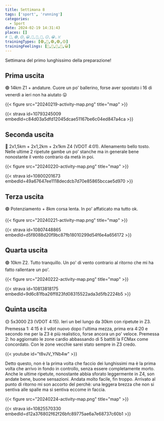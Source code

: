 ```yaml
---
title: Settimana 8
tags: ['sport', 'running']
categories:
  - Sport
date: 2024-02-19 14:31:43
places: []
# 🔴,🟢,🟡,😀,🙁,🫤,🙂,😐,😭,☠️
trainingTypes: [🟢,🔴,🟢,🟢,🟡]
trainingFeelings: [🙂,🙂,🙂,🙂,😀]
---
```

Settimana del primo lunghissimo della preparazione!
<!--more--> 


## Prima uscita

🟢 14km Z1 + andature.
Cuore un po' ballerino, forse aver spostato i 16 di venerdì a ieri non ha aiutato 😛

{{< figure src="20240219-activity-map.png" title="map" >}}

{{< strava id=10793245009 embedId=c84d03a5dfd12045dcae51167be6c04ed847a4ca >}}

## Seconda uscita

🔴 2x1,5km + 2x1,2km + 2x1km Z4 (VDOT 4:01). Allenamento bello tosto. Nelle ultime 2 ripetute gambe un po' stanche ma in generale bene nonostante il vento contrario da metà in poi.

{{< figure src="20240220-activity-map.png" title="map" >}}

{{< strava id=10800201673 embedId=49a67647ee1118decdcb7d70e85865bccae5d970 >}}

## Terza uscita

🟢 Potenziamento + 8km corsa lenta. In po' affaticato ma tutto ok.

{{< figure src="20240221-activity-map.png" title="map" >}}

{{< strava id=10807448865 embedId=d5f8088d20f9bc87fb18010299d54f6e4a656172 >}}

## Quarta uscita

🟢 10km Z2.
Tutto tranquillo. Un po' di vento contrario al ritorno che mi ha fatto rallentare un po'.

{{< figure src="20240222-activity-map.png" title="map" >}}

{{< strava id=10813818175 embedId=9d6c81fba26ff823fd08315522ada3d5fb2224b5 >}}

## Quinta uscita

🟡 5x3000 Z3 (VDOT 4:15).
Ieri un bel lungo da 30km con ripetute in Z3.
Premessa 1: 4:15 è il vdot nuovo dopo l'ultima mezza, prima era 4:20 e secondo me per la Z3 è più realistico, forse ancora un po' veloce.
Premessa 2: ho aggiornato le zone cardio abbassando di 5 battiti la FCMax come concordato. Con le zone vecchie sarei stato sempre in Z3 credo.

{{< youtube id="t8vJV_YNb4w" >}}

Detto questo, non è la prima volta che faccio dei lunghissimi ma è la prima volta che arrivo in fondo in controllo, senza essere completamente morto. Anche le ultime ripetute, nonostante abbia sforato leggermente in Z4, son andate bene, buone sensazioni.
Andata molto facile, fin troppo. Arrivato al punto di ritorno mi son accorto del perchè: una leggera brezza che non si sentiva alle spalle ma si sentiva eccome in faccia.

{{< figure src="20240224-activity-map.png" title="map" >}}

{{< strava id=10825570330 embedId=d12a376802f62f26bfc89775ae6a7e68737c60b1 >}}
